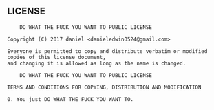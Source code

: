 ## LICENSE
	
		DO WHAT THE FUCK YOU WANT TO PUBLIC LICENSE
	
	Copyright (C) 2017 daniel <danieledwin0524@gmail.com>
	
	Everyone is permitted to copy and distribute verbatim or modified copies of this license document, 
	and changing it is allowed as long as the name is changed.
	
		DO WHAT THE FUCK YOU WANT TO PUBLIC LICENSE

	TERMS AND CONDITIONS FOR COPYING, DISTRIBUTION AND MODIFICATION
	
	0. You just DO WHAT THE FUCK YOU WANT TO.
